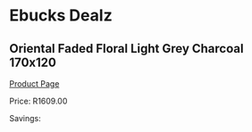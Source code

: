 
# Ebucks Dealz
## Oriental Faded Floral Light Grey Charcoal 170x120
[Product Page](https://www.ebucks.com/web/shop/productSelected.do?prodId=1210522672&catId=1209942745)

Price: R1609.00

Savings: 


	